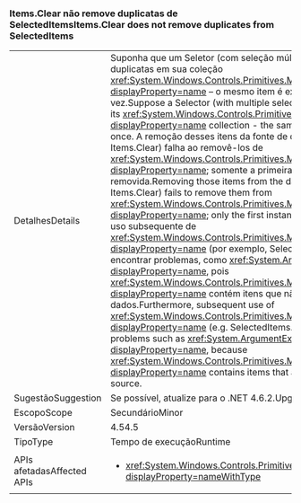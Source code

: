 ### <a name="itemsclear-does-not-remove-duplicates-from-selecteditems"></a><span data-ttu-id="9b960-101">Items.Clear não remove duplicatas de SelectedItems</span><span class="sxs-lookup"><span data-stu-id="9b960-101">Items.Clear does not remove duplicates from SelectedItems</span></span>

|   |   |
|---|---|
|<span data-ttu-id="9b960-102">Detalhes</span><span class="sxs-lookup"><span data-stu-id="9b960-102">Details</span></span>|<span data-ttu-id="9b960-103">Suponha que um Seletor (com seleção múltipla habilitada) tenha duplicatas em sua coleção <xref:System.Windows.Controls.Primitives.MultiSelector.SelectedItems?displayProperty=name> – o mesmo item é exibido mais de uma vez.</span><span class="sxs-lookup"><span data-stu-id="9b960-103">Suppose a Selector (with multiple selection enabled) has duplicates in its <xref:System.Windows.Controls.Primitives.MultiSelector.SelectedItems?displayProperty=name> collection - the same item appears more than once.</span></span>  <span data-ttu-id="9b960-104">A remoção desses itens da fonte de dados (por exemplo, chamando Items.Clear) falha ao removê-los de <xref:System.Windows.Controls.Primitives.MultiSelector.SelectedItems?displayProperty=name>; somente a primeira instância é removida.</span><span class="sxs-lookup"><span data-stu-id="9b960-104">Removing those items from the data source (e.g. by calling Items.Clear) fails to remove them from <xref:System.Windows.Controls.Primitives.MultiSelector.SelectedItems?displayProperty=name>; only the first instance is removed.</span></span> <span data-ttu-id="9b960-105">Além disso, o uso subsequente de <xref:System.Windows.Controls.Primitives.MultiSelector.SelectedItems?displayProperty=name> (por exemplo, SelectedItems.Clear()) pode encontrar problemas, como <xref:System.ArgumentException?displayProperty=name>, pois <xref:System.Windows.Controls.Primitives.MultiSelector.SelectedItems?displayProperty=name> contém itens que não estão mais na fonte de dados.</span><span class="sxs-lookup"><span data-stu-id="9b960-105">Furthermore, subsequent use of <xref:System.Windows.Controls.Primitives.MultiSelector.SelectedItems?displayProperty=name> (e.g. SelectedItems.Clear()) can encounter problems such as <xref:System.ArgumentException?displayProperty=name>, because <xref:System.Windows.Controls.Primitives.MultiSelector.SelectedItems?displayProperty=name> contains items that are no longer in the data source.</span></span>|
|<span data-ttu-id="9b960-106">Sugestão</span><span class="sxs-lookup"><span data-stu-id="9b960-106">Suggestion</span></span>|<span data-ttu-id="9b960-107">Se possível, atualize para o .NET 4.6.2.</span><span class="sxs-lookup"><span data-stu-id="9b960-107">Upgrade if possible to .NET 4.6.2.</span></span>|
|<span data-ttu-id="9b960-108">Escopo</span><span class="sxs-lookup"><span data-stu-id="9b960-108">Scope</span></span>|<span data-ttu-id="9b960-109">Secundário</span><span class="sxs-lookup"><span data-stu-id="9b960-109">Minor</span></span>|
|<span data-ttu-id="9b960-110">Versão</span><span class="sxs-lookup"><span data-stu-id="9b960-110">Version</span></span>|<span data-ttu-id="9b960-111">4.5</span><span class="sxs-lookup"><span data-stu-id="9b960-111">4.5</span></span>|
|<span data-ttu-id="9b960-112">Tipo</span><span class="sxs-lookup"><span data-stu-id="9b960-112">Type</span></span>|<span data-ttu-id="9b960-113">Tempo de execução</span><span class="sxs-lookup"><span data-stu-id="9b960-113">Runtime</span></span>|
|<span data-ttu-id="9b960-114">APIs afetadas</span><span class="sxs-lookup"><span data-stu-id="9b960-114">Affected APIs</span></span>|<ul><li><xref:System.Windows.Controls.Primitives.MultiSelector.SelectedItems?displayProperty=nameWithType></li></ul>|


